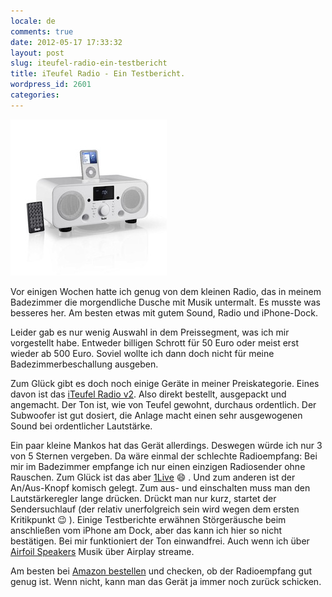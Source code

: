 ```yaml
---
locale: de
comments: true
date: 2012-05-17 17:33:32
layout: post
slug: iteufel-radio-ein-testbericht
title: iTeufel Radio - Ein Testbericht.
wordpress_id: 2601
categories:
---
```


[![](/images/2012-05-17-iteufel-radio-ein-testbericht/iteufel.jpeg)](http://www.amazon.de/gp/product/B004802A74/ref=as_li_ss_tl?ie=UTF8&tag=wannawork-21&linkCode=as2&camp=1638&creative=19454&creativeASIN=B004802A74)

Vor einigen Wochen hatte ich genug von dem kleinen Radio, das in meinem
Badezimmer die morgendliche Dusche mit Musik untermalt. Es musste was besseres
her. Am besten etwas mit gutem Sound, Radio und iPhone-Dock.

Leider gab es nur wenig Auswahl in dem Preissegment, was ich mir vorgestellt
habe. Entweder billigen Schrott für 50 Euro oder meist erst wieder ab 500 Euro.
Soviel wollte ich dann doch nicht für meine Badezimmerbeschallung ausgeben. 

Zum Glück gibt es doch noch einige Geräte in meiner Preiskategorie. Eines davon
ist das [iTeufel Radio v2](http://www.amazon.de/gp/product/B004802A74/ref=as_li_ss_tl?ie=UTF8&tag;=wannawork-21&linkCode;=as2&camp;=1638&creative;=19454&creativeASIN;=B004802A74).
Also direkt bestellt, ausgepackt und angemacht. Der Ton ist, wie von Teufel
gewohnt, durchaus ordentlich. Der Subwoofer ist gut dosiert, die Anlage macht
einen sehr ausgewogenen Sound bei ordentlicher Lautstärke.

Ein paar kleine Mankos hat das Gerät allerdings. Deswegen würde ich nur 3 von 5
Sternen vergeben. Da wäre einmal der schlechte Radioempfang: Bei mir im
Badezimmer empfange ich nur einen einzigen Radiosender ohne Rauschen. Zum Glück
ist das aber [1Live](http://www.einslive.de/) :smile: . Und zum anderen ist der
An/Aus-Knopf komisch gelegt. Zum aus- und einschalten muss man den
Lautstärkeregler lange drücken. Drückt man nur kurz, startet der Sendersuchlauf
(der relativ unerfolgreich sein wird wegen dem ersten Kritikpunkt :wink: ). Einige
Testberichte erwähnen Störgeräusche beim anschließen vom iPhone am Dock, aber
das kann ich hier so nicht bestätigen. Bei mir funktioniert der Ton
einwandfrei. Auch wenn ich über [Airfoil Speakers](http://itunes.apple.com/us/app/airfoil-speakers-touch/id311357351?mt=8)
Musik über Airplay streame.

Am besten bei [Amazon bestellen](http://www.amazon.de/gp/product/B004802A74/ref=as_li_ss_tl?ie=UTF8&tag;=wannawork-21&linkCode;=as2&camp;=1638&creative;=19454&creativeASIN;=B004802A74)
und checken, ob der Radioempfang gut genug ist. Wenn nicht, kann man das Gerät
ja immer noch zurück schicken.
